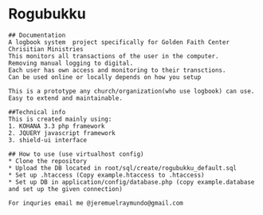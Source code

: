 # Rogubukku

	## Documentation
	A logbook system  project specifically for Golden Faith Center Chrisitian Ministries
	This monitors all transactions of the user in the computer.
	Removing manual logging to digital.
	Each user has own access and monitoring to their transctions.
	Can be used online or locally depends on how you setup

	This is a prototype any church/organization(who use logbook) can use. 
	Easy to extend and maintainable.

	##Technical info
	This is created mainly using:
	1. KOHANA 3.3 php framework
	2. JQUERY javascript framework
	3. shield-ui interface

	## How to use (use virtualhost config)
	* Clone the repository
	* Upload the DB located in root/sql/create/rogubukku_default.sql
	* Set up .htaccess (Copy example.htaccess to .htaccess)
	* Set up DB in application/config/database.php (copy example.database and set up the given connection)

	For inquries email me @jeremuelraymundo@gmail.com